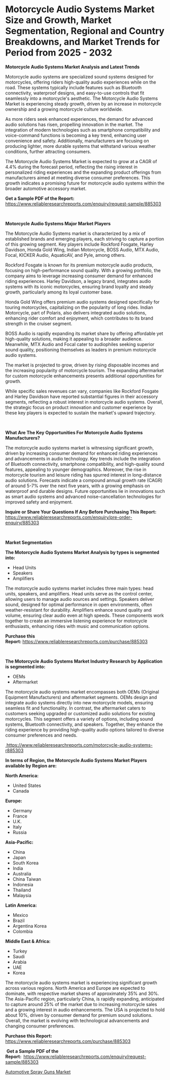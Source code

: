 <p><h1>Motorcycle Audio Systems Market Size and Growth, Market Segmentation, Regional and Country Breakdowns, and Market Trends for Period from 2025 -  2032</h1></p><p><strong>Motorcycle Audio Systems Market Analysis and Latest Trends</strong></p>
<p><p>Motorcycle audio systems are specialized sound systems designed for motorcycles, offering riders high-quality audio experiences while on the road. These systems typically include features such as Bluetooth connectivity, waterproof designs, and easy-to-use controls that fit seamlessly into a motorcycle's aesthetic. The Motorcycle Audio Systems Market is experiencing steady growth, driven by an increase in motorcycle ownership and a growing motorcycle culture worldwide. </p><p>As more riders seek enhanced experiences, the demand for advanced audio solutions has risen, propelling innovation in the market. The integration of modern technologies such as smartphone compatibility and voice-command functions is becoming a key trend, enhancing user convenience and safety. Additionally, manufacturers are focusing on producing lighter, more durable systems that withstand various weather conditions, further attracting consumers. </p><p>The Motorcycle Audio Systems Market is expected to grow at a CAGR of 4.4% during the forecast period, reflecting the rising interest in personalized riding experiences and the expanding product offerings from manufacturers aimed at meeting diverse consumer preferences. This growth indicates a promising future for motorcycle audio systems within the broader automotive accessory market.</p></p>
<p><strong>Get a Sample PDF of the Report:&nbsp;</strong> <a href="https://www.reliableresearchreports.com/enquiry/request-sample/885303?utm_campaign=3077&utm_medium=2&utm_source=Github&utm_content=ia&utm_term=30032025&utm_id=motorcycle-audio-systems">https://www.reliableresearchreports.com/enquiry/request-sample/885303</a></p>
<p>&nbsp;</p>
<p><strong>Motorcycle Audio Systems Major Market Players</strong></p>
<p><p>The Motorcycle Audio Systems market is characterized by a mix of established brands and emerging players, each striving to capture a portion of this growing segment. Key players include Rockford Fosgate, Harley Davidson, Honda Gold Wing, Indian Motorcycle, BOSS Audio, MTX Audio, Focal, KICKER Audio, AquaticAV, and Pyle, among others.</p><p>Rockford Fosgate is known for its premium motorcycle audio products, focusing on high-performance sound quality. With a growing portfolio, the company aims to leverage increasing consumer demand for enhanced riding experiences. Harley Davidson, a legacy brand, integrates audio systems with its iconic motorcycles, ensuring brand loyalty and steady growth, particularly among its loyal customer base.</p><p>Honda Gold Wing offers premium audio systems designed specifically for touring motorcycles, capitalizing on the popularity of long rides. Indian Motorcycle, part of Polaris, also delivers integrated audio solutions, enhancing rider comfort and enjoyment, which contributes to its brand strength in the cruiser segment.</p><p>BOSS Audio is rapidly expanding its market share by offering affordable yet high-quality solutions, making it appealing to a broader audience. Meanwhile, MTX Audio and Focal cater to audiophiles seeking superior sound quality, positioning themselves as leaders in premium motorcycle audio systems.</p><p>The market is projected to grow, driven by rising disposable incomes and the increasing popularity of motorcycle tourism. The expanding aftermarket for custom motorcycle enhancements presents additional opportunities for growth. </p><p>While specific sales revenues can vary, companies like Rockford Fosgate and Harley Davidson have reported substantial figures in their accessory segments, reflecting a robust interest in motorcycle audio systems. Overall, the strategic focus on product innovation and customer experience by these key players is expected to sustain the market's upward trajectory.</p></p>
<p>&nbsp;</p>
<p><strong>What Are The Key Opportunities For Motorcycle Audio Systems Manufacturers?</strong></p>
<p><p>The motorcycle audio systems market is witnessing significant growth, driven by increasing consumer demand for enhanced riding experiences and advancements in audio technology. Key trends include the integration of Bluetooth connectivity, smartphone compatibility, and high-quality sound features, appealing to younger demographics. Moreover, the rise in motorcycle tourism and leisure riding has spurred interest in long-distance audio solutions. Forecasts indicate a compound annual growth rate (CAGR) of around 5-7% over the next five years, with a growing emphasis on waterproof and durable designs. Future opportunities lie in innovations such as smart audio systems and advanced noise-cancellation technologies for improved safety and enjoyment.</p></p>
<p><strong>Inquire or Share Your Questions If Any Before Purchasing This Report:</strong> <a href="https://www.reliableresearchreports.com/enquiry/pre-order-enquiry/885303?utm_campaign=3077&utm_medium=2&utm_source=Github&utm_content=ia&utm_term=30032025&utm_id=motorcycle-audio-systems">https://www.reliableresearchreports.com/enquiry/pre-order-enquiry/885303</a></p>
<p>&nbsp;</p>
<p><strong>Market Segmentation</strong></p>
<p><strong>The Motorcycle Audio Systems Market Analysis by types is segmented into:</strong></p>
<p><ul><li>Head Units</li><li>Speakers</li><li>Amplifiers</li></ul></p>
<p><p>The motorcycle audio systems market includes three main types: head units, speakers, and amplifiers. Head units serve as the control center, allowing users to manage audio sources and settings. Speakers deliver sound, designed for optimal performance in open environments, often weather-resistant for durability. Amplifiers enhance sound quality and volume, ensuring clear audio even at high speeds. These components work together to create an immersive listening experience for motorcycle enthusiasts, enhancing rides with music and communication options.</p></p>
<p><strong>Purchase this Report:&nbsp;</strong><a href="https://www.reliableresearchreports.com/purchase/885303?utm_campaign=3077&utm_medium=2&utm_source=Github&utm_content=ia&utm_term=30032025&utm_id=motorcycle-audio-systems">https://www.reliableresearchreports.com/purchase/885303</a></p>
<p>&nbsp;</p>
<p><strong>The Motorcycle Audio Systems Market Industry Research by Application is segmented into:</strong></p>
<p><ul><li>OEMs</li><li>Aftermarket</li></ul></p>
<p><p>The motorcycle audio systems market encompasses both OEMs (Original Equipment Manufacturers) and aftermarket segments. OEMs design and integrate audio systems directly into new motorcycle models, ensuring seamless fit and functionality. In contrast, the aftermarket caters to customers seeking upgraded or customized audio solutions for existing motorcycles. This segment offers a variety of options, including sound systems, Bluetooth connectivity, and speakers. Together, they enhance the riding experience by providing high-quality audio options tailored to diverse consumer preferences and needs.</p></p>
<p><a href="https://www.reliableresearchreports.com/motorcycle-audio-systems-r885303?utm_campaign=3077&utm_medium=2&utm_source=Github&utm_content=ia&utm_term=30032025&utm_id=motorcycle-audio-systems">&nbsp;https://www.reliableresearchreports.com/motorcycle-audio-systems-r885303</a></p>
<p><strong>In terms of Region, the Motorcycle Audio Systems Market Players available by Region are:</strong></p>
<p>
    <p> <strong> North America: </strong>
        <ul>
            <li>United States</li>
            <li>Canada</li>
        </ul>
        </p> 
    <p> <strong> Europe: </strong>
        <ul>
            <li>Germany</li>
            <li>France</li>
            <li>U.K.</li>
            <li>Italy</li>
            <li>Russia</li>
        </ul>
        </p> 
    <p> <strong> Asia-Pacific: </strong>
        <ul>
            <li>China</li>
            <li>Japan</li>
            <li>South Korea</li>
            <li>India</li>
            <li>Australia</li>
            <li>China Taiwan</li>
            <li>Indonesia</li>
            <li>Thailand</li>
            <li>Malaysia</li>
        </ul>
        </p> 
    <p> <strong> Latin America: </strong>
        <ul>
            <li>Mexico</li>
            <li>Brazil</li>
            <li>Argentina Korea</li>
            <li>Colombia</li>
        </ul>
        </p> 
    <p> <strong> Middle East & Africa: </strong>
        <ul>
            <li>Turkey</li>
            <li>Saudi</li>
            <li>Arabia</li>
            <li>UAE</li>
            <li>Korea</li>
        </ul>
    </p>
    </p>
<p><p>The motorcycle audio systems market is experiencing significant growth across various regions. North America and Europe are expected to dominate, with respective market shares of approximately 35% and 30%. The Asia-Pacific region, particularly China, is rapidly expanding, anticipated to capture around 25% of the market due to increasing motorcycle sales and a growing interest in audio enhancements. The USA is projected to hold about 10%, driven by consumer demand for premium sound solutions. Overall, the market is evolving with technological advancements and changing consumer preferences.</p></p>
<p><strong>Purchase this Report: </strong><a href="https://www.reliableresearchreports.com/purchase/885303?utm_campaign=3077&utm_medium=2&utm_source=Github&utm_content=ia&utm_term=30032025&utm_id=motorcycle-audio-systems">https://www.reliableresearchreports.com/purchase/885303</a></p>
<p>&nbsp;<strong>Get a Sample PDF of the Report:&nbsp;&nbsp;</strong><a href="https://www.reliableresearchreports.com/enquiry/request-sample/885303?utm_campaign=3077&utm_medium=2&utm_source=Github&utm_content=ia&utm_term=30032025&utm_id=motorcycle-audio-systems">https://www.reliableresearchreports.com/enquiry/request-sample/885303</a></p>
<p><strong></strong></p>
<p><p><a href="https://github.com/balapopepi/Market-Research-Report-List-1/blob/main/automotive-spray-guns-market.md?utm_campaign=3077&utm_medium=2&utm_source=Github&utm_content=ia&utm_term=30032025&utm_id=motorcycle-audio-systems">Automotive Spray Guns Market</a></p></p>
